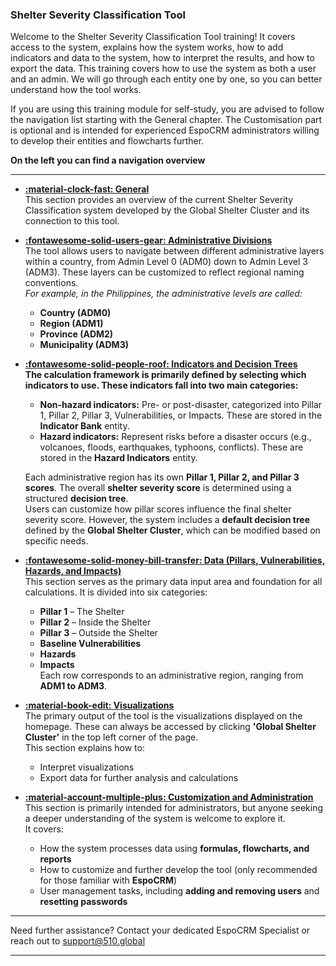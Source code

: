 ### Shelter Severity Classification Tool


<!-- markdownlint-disable-next-line no-trailing-punctuation -->

Welcome to the Shelter Severity Classification Tool training!
It covers access to the system, explains how the system works, how to add indicators and data to the system, how to interpret the results, and how to export the data. This training covers how to use the system as both a user and an admin. We will go through each entity one by one, so you can better understand how the tool works.

If you are using this training module for self-study, you are advised to follow the navigation list starting with the General chapter. The Customisation part is optional and is intended for experienced EspoCRM administrators willing to develop their entities and flowcharts further. 

**On the left you can find a navigation overview**  

---
<!-- markdownlint-disable -->
<div class="grid cards" style="grid-template-columns: 1fr 1fr;" markdown>

- **[:material-clock-fast: General](./general/index.md)**  
  This section provides an overview of the current Shelter Severity Classification system developed by the Global Shelter Cluster and its connection to this tool.

- **[:fontawesome-solid-users-gear: Administrative Divisions](./administrative_regions/page1.md)**  
  The tool allows users to navigate between different administrative layers within a country, from Admin Level 0 (ADM0) down to Admin Level 3 (ADM3). These layers can be customized to reflect regional naming conventions.  
  _For example, in the Philippines, the administrative levels are called:_  
  - **Country (ADM0)**  
  - **Region (ADM1)**  
  - **Province (ADM2)**  
  - **Municipality (ADM3)**  

- **[:fontawesome-solid-people-roof: Indicators and Decision Trees](./indicators_and_decision_trees/page1.md)**  
  **The calculation framework is primarily defined by selecting which indicators to use. These indicators fall into two main categories:**  

  - **Non-hazard indicators:** Pre- or post-disaster, categorized into Pillar 1, Pillar 2, Pillar 3, Vulnerabilities, or Impacts. These are stored in the **Indicator Bank** entity.
  - **Hazard indicators:** Represent risks before a disaster occurs (e.g., volcanoes, floods, earthquakes, typhoons, conflicts). These are stored in the **Hazard Indicators** entity.

  Each administrative region has its own **Pillar 1, Pillar 2, and Pillar 3 scores**. The overall **shelter severity score** is determined using a structured **decision tree**.  
  Users can customize how pillar scores influence the final shelter severity score. However, the system includes a **default decision tree** defined by the **Global Shelter Cluster**, which can be modified based on specific needs.

- **[:fontawesome-solid-money-bill-transfer: Data (Pillars, Vulnerabilities, Hazards, and Impacts)](./data/page1.md)**  
  This section serves as the primary data input area and foundation for all calculations. It is divided into six categories:  
  - **Pillar 1** – The Shelter  
  - **Pillar 2** – Inside the Shelter  
  - **Pillar 3** – Outside the Shelter  
  - **Baseline Vulnerabilities**  
  - **Hazards**  
  - **Impacts**  
  Each row corresponds to an administrative region, ranging from **ADM1 to ADM3**.

- **[:material-book-edit: Visualizations](./visualizations/page1.md)**  
  The primary output of the tool is the visualizations displayed on the homepage. These can always be accessed by clicking **'Global Shelter Cluster'** in the top left corner of the page.  
  This section explains how to:
  - Interpret visualizations  
  - Export data for further analysis and calculations  

- **[:material-account-multiple-plus: Customization and Administration](./customization/page1.md)**  
  This section is primarily intended for administrators, but anyone seeking a deeper understanding of the system is welcome to explore it.  
  It covers:  
  - How the system processes data using **formulas, flowcharts, and reports**  
  - How to customize and further develop the tool (only recommended for those familiar with **EspoCRM**)  
  - User management tasks, including **adding and removing users** and **resetting passwords**  

</div>
<!-- markdownlint-enable -->


---

Need further assistance? Contact your dedicated EspoCRM Specialist
or reach out to support@510.global

---
